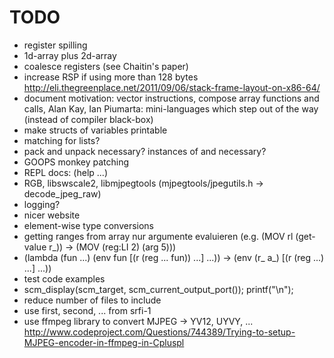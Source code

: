# TODO

* register spilling
* 1d-array plus 2d-array
* coalesce registers (see Chaitin's paper)
* increase RSP if using more than 128 bytes
  http://eli.thegreenplace.net/2011/09/06/stack-frame-layout-on-x86-64/
* document motivation: vector instructions, compose array functions and calls,
  Alan Kay, Ian Piumarta: mini-languages which step out of the way (instead of compiler black-box)
* make structs of variables printable
* matching for lists?
* pack and unpack necessary? instances of <int> and <bool> necessary?
* GOOPS monkey patching
* REPL docs: (help ...)
* RGB, libswscale2, libmjpegtools (mjpegtools/jpegutils.h -> decode_jpeg_raw)
* logging?
* nicer website
* element-wise type conversions
* getting ranges from array
  nur argumente evaluieren (e.g. (MOV rl (get-value r_)) -> (MOV (reg:LI 2) (arg 5)))
* (lambda (fun ...) (env fun [(r (reg ... fun)) ...] ...)) ->
  (env (r_ a_) [(r (reg ...) ...] ...))
* test code examples
* scm_display(scm_target, scm_current_output_port()); printf("\n");
* reduce number of files to include
* use first, second, ... from srfi-1
* use ffmpeg library to convert MJPEG -> YV12, UYVY, ...
  http://www.codeproject.com/Questions/744389/Trying-to-setup-MJPEG-encoder-in-ffmpeg-in-Cpluspl
